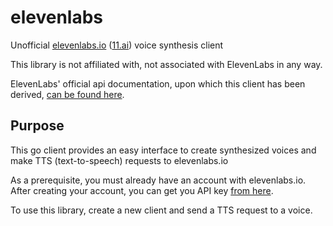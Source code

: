 # elevenlabs
Unofficial [elevenlabs.io](https://beta.elevenlabs.io/) ([11.ai](11.ai)) voice synthesis client

This library is not affiliated with, not associated with ElevenLabs in any way.

ElevenLabs' official api documentation, upon which this client has been
derived, [can be found here](https://api.elevenlabs.io/docs).

## Purpose
This go client provides an easy interface to create synthesized voices and
make TTS (text-to-speech) requests to elevenlabs.io


As a prerequisite, you must already have an account with elevenlabs.io.
After creating your account, you can get you API key [from here](https://help.elevenlabs.io/hc/en-us/articles/14599447207697-How-to-authorize-yourself-using-your-xi-api-key-).


To use this library, create a new client and send a TTS request to a voice.
